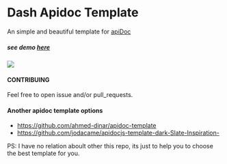 # Dash Apidoc Template

An simple and beautiful template for [apiDoc](https://github.com/apidoc/apidoc)

##### see demo [here](https://marciotoze.github.io/dash-apidoc-template/)

![](https://user-images.githubusercontent.com/210817/80778872-31545680-8b40-11ea-92ac-8639e0a37e19.png)

#### CONTRIBUING
Feel free to open issue and/or pull_requests.

#### Another apidoc template options
- https://github.com/ahmed-dinar/apidoc-template
- https://github.com/jodacame/apidocjs-template-dark-Slate-Inspiration-

PS: I have no relation aboult other this repo, its just to help you to choose the best template for you.
